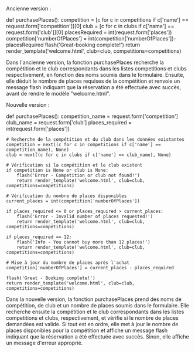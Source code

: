 Ancienne version :

def purchasePlaces():
    competition = [c for c in competitions if c['name'] == request.form['competition']][0]
    club = [c for c in clubs if c['name'] == request.form['club']][0]
    placesRequired = int(request.form['places'])
    competition['numberOfPlaces'] = int(competition['numberOfPlaces'])-placesRequired
    flash('Great-booking complete!')
    return render_template('welcome.html', club=club, competitions=competitions)

Dans l'ancienne version, la fonction purchasePlaces recherche la compétition et le club correspondants dans les listes competitions et clubs respectivement, en fonction des noms soumis dans le formulaire. Ensuite, elle déduit le nombre de places requises de la compétition et renvoie un message flash indiquant que la réservation a été effectuée avec succès, avant de rendre le modèle "welcome.html".

Nouvelle version :

def purchasePlaces():
    competition_name = request.form['competition']
    club_name = request.form['club']
    places_required = int(request.form['places'])

    # Recherche de la compétition et du club dans les données existantes
    competition = next((c for c in competitions if c['name'] == competition_name), None)
    club = next((c for c in clubs if c['name'] == club_name), None)

    # Vérification si la compétition et le club existent
    if competition is None or club is None:
        flash('Error - Competition or club not found!')
        return render_template('welcome.html', club=club, competitions=competitions)

    # Vérification du nombre de places disponibles
    current_places = int(competition['numberOfPlaces'])
    
    if places_required <= 0 or places_required > current_places:
        flash('Error - Invalid number of places requested!')
        return render_template('welcome.html', club=club, competitions=competitions)
    
    if places_required == 12:
        flash('Info - You cannot buy more than 12 places!')
        return render_template('welcome.html', club=club, competitions=competitions)

    # Mise à jour du nombre de places après l'achat
    competition['numberOfPlaces'] = current_places - places_required

    flash('Great - Booking complete!')
    return render_template('welcome.html', club=club, competitions=competitions)

Dans la nouvelle version, la fonction purchasePlaces prend des noms de compétition, de club et un nombre de places soumis dans le formulaire. Elle recherche ensuite la compétition et le club correspondants dans les listes competitions et clubs, respectivement, et vérifie si le nombre de places demandées est valide. Si tout est en ordre, elle met à jour le nombre de places disponibles pour la compétition et affiche un message flash indiquant que la réservation a été effectuée avec succès. Sinon, elle affiche un message d'erreur approprié.
